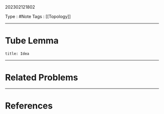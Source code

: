 202302121802

Type : #Note
Tags : [[Topology]]

---
# Tube Lemma
```ad-info
title: Idea

```

---
# Related Problems

---
# References
